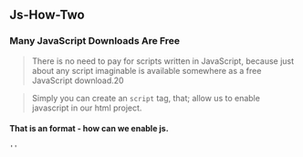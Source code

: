 ## Js-How-Two

### Many JavaScript Downloads Are Free

> There is no need to pay for scripts written in JavaScript, because just about any script imaginable is available somewhere as a free JavaScript download.20

> Simply you can create an <code>script</code> tag, that; allow us to enable javascript in our html project.

#### That is an format - how can we enable js.

<code>'<script src=''></script>'</code>
